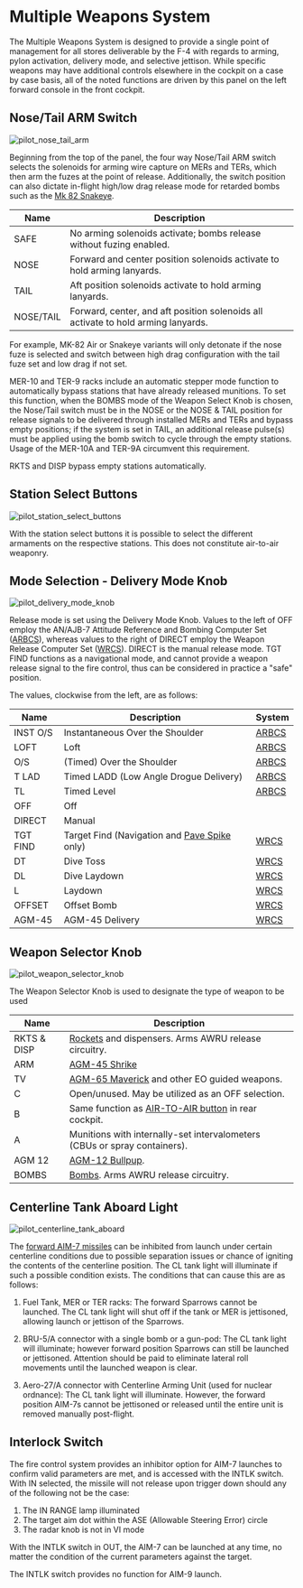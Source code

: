 # Multiple Weapons System

The Multiple Weapons System is designed to provide a single point of management
for all stores deliverable by the F-4 with regards to arming, pylon activation,
delivery mode, and selective jettison. While specific weapons may have
additional controls elsewhere in the cockpit on a case by case basis, all of the
noted functions are driven by this panel on the left forward console in the
front cockpit.

## Nose/Tail ARM Switch

![pilot_nose_tail_arm](../../img/pilot_nose_tail_arming.jpg)

Beginning from the top of the panel, the four way Nose/Tail ARM switch selects
the solenoids for arming wire capture on MERs and TERs, which then arm the fuzes
at the point of release. Additionally, the switch position can also dictate
in-flight high/low drag release mode for retarded bombs such as the
[Mk 82 Snakeye](../../stores/air_to_ground/bombs/conventional_bombs.md).

| Name      | Description                                                                       |
| --------- | --------------------------------------------------------------------------------- |
| SAFE      | No arming solenoids activate; bombs release without fuzing enabled.               |
| NOSE      | Forward and center position solenoids activate to hold arming lanyards.           |
| TAIL      | Aft position solenoids activate to hold arming lanyards.                          |
| NOSE/TAIL | Forward, center, and aft position solenoids all activate to hold arming lanyards. |

For example, MK-82 Air or Snakeye variants will only detonate if the nose fuze
is selected and switch between high drag configuration with the tail fuze set
and low drag if not set.

MER-10 and TER-9 racks include an automatic stepper mode function to
automatically bypass stations that have already released munitions. To set this
function, when the BOMBS mode of the Weapon Select Knob is chosen, the Nose/Tail
switch must be in the NOSE or the NOSE & TAIL position for release signals to be
delivered through installed MERs and TERs and bypass empty positions; if the
system is set in TAIL, an additional release pulse(s) must be applied using the
bomb switch to cycle through the empty stations. Usage of the MER-10A and TER-9A
circumvent this requirement.

RKTS and DISP bypass empty stations automatically.

## Station Select Buttons

![pilot_station_select_buttons](../../img/pilot_station_select_buttons.jpg)

With the station select buttons it is possible to select the different armaments
on the respective stations. This does not constitute air-to-air weaponry.

## Mode Selection - Delivery Mode Knob

![pilot_delivery_mode_knob](../../img/pilot_delivery_mode_knob.jpg)

Release mode is set using the Delivery Mode Knob. Values to the left of OFF
employ the AN/AJB-7 Attitude Reference and Bombing Computer Set
([ARBCS](../../systems/weapon_systems/arbcs.md)), whereas values to the right of
DIRECT employ the Weapon Release Computer Set
([WRCS](../../systems/weapon_systems/arbcs.md)). DIRECT is the manual release
mode. TGT FIND functions as a navigational mode, and cannot provide a weapon
release signal to the fire control, thus can be considered in practice a "safe"
position.

The values, clockwise from the left, are as follows:

| Name     | Description                                                            | System                                         |
| -------- | ---------------------------------------------------------------------- | ---------------------------------------------- |
| INST O/S | Instantaneous Over the Shoulder                                        | [ARBCS](../../systems/weapon_systems/arbcs.md) |
| LOFT     | Loft                                                                   | [ARBCS](../../systems/weapon_systems/arbcs.md) |
| O/S      | (Timed) Over the Shoulder                                              | [ARBCS](../../systems/weapon_systems/arbcs.md) |
| T LAD    | Timed LADD (Low Angle Drogue Delivery)                                 | [ARBCS](../../systems/weapon_systems/arbcs.md) |
| TL       | Timed Level                                                            | [ARBCS](../../systems/weapon_systems/arbcs.md) |
| OFF      | Off                                                                    |                                                |
| DIRECT   | Manual                                                                 |                                                |
| TGT FIND | Target Find (Navigation and [Pave Spike](pave_spike/overview.md) only) | [WRCS](../../systems/weapon_systems/wrcs.md)   |
| DT       | Dive Toss                                                              | [WRCS](../../systems/weapon_systems/wrcs.md)   |
| DL       | Dive Laydown                                                           | [WRCS](../../systems/weapon_systems/wrcs.md)   |
| L        | Laydown                                                                | [WRCS](../../systems/weapon_systems/wrcs.md)   |
| OFFSET   | Offset Bomb                                                            | [WRCS](../../systems/weapon_systems/wrcs.md)   |
| AGM-45   | AGM-45 Delivery                                                        | [WRCS](../../systems/weapon_systems/wrcs.md)   |

## Weapon Selector Knob

![pilot_weapon_selector_knob](../../img/pilot_weapon_selector_knob.jpg)

The Weapon Selector Knob is used to designate the type of weapon to be used

| Name        | Description                                                                                                 |
| ----------- | ----------------------------------------------------------------------------------------------------------- |
| RKTS & DISP | [Rockets](../../stores/air_to_ground/rockets.md) and dispensers. Arms AWRU release circuitry.               |
| ARM         | [AGM-45 Shrike](../../stores/air_to_ground/missiles/shrike.md)                                              |
| TV          | [AGM-65 Maverick](../../stores/air_to_ground/missiles/maverick.md) and other EO guided weapons.             |
| C           | Open/unused. May be utilized as an OFF selection.                                                           |
| B           | Same function as [AIR-TO-AIR button](../../cockpit/wso/left_sub_panel.md#air-to-air-light) in rear cockpit. |
| A           | Munitions with internally-set intervalometers (CBUs or spray containers).                                   |
| AGM 12      | [AGM-12 Bullpup](../../stores/air_to_ground/missiles/bullpup.md).                                           |
| BOMBS       | [Bombs](../../stores/air_to_ground/bombs/conventional_bombs.md). Arms AWRU release circuitry.               |

## Centerline Tank Aboard Light

![pilot_centerline_tank_aboard](../../img/pilot_centerline_tank_aboard_light.jpg)

The [forward AIM-7 missiles](../../stores/air_to_air/aim_7.md) can be inhibited
from launch under certain centerline conditions due to possible separation
issues or chance of igniting the contents of the centerline position. The CL
tank light will illuminate if such a possible condition exists. The conditions
that can cause this are as follows:

1. Fuel Tank, MER or TER racks: The forward Sparrows cannot be launched. The CL
   tank light will shut off if the tank or MER is jettisoned, allowing launch or
   jettison of the Sparrows.

2. BRU-5/A connector with a single bomb or a gun-pod: The CL tank light will
   illuminate; however forward position Sparrows can still be launched or
   jettisoned. Attention should be paid to eliminate lateral roll movements
   until the launched weapon is clear.

3. Aero-27/A connector with Centerline Arming Unit (used for nuclear ordnance):
   The CL tank light will illuminate. However, the forward position AIM-7s
   cannot be jettisoned or released until the entire unit is removed manually
   post-flight.

## Interlock Switch

The fire control system provides an inhibitor option for AIM-7 launches to
confirm valid parameters are met, and is accessed with the INTLK switch. With IN
selected, the missile will not release upon trigger down should any of the
following not be the case:

1. The IN RANGE lamp illuminated
2. The target aim dot within the ASE (Allowable Steering Error) circle
3. The radar knob is not in VI mode

With the INTLK switch in OUT, the AIM-7 can be launched at any time, no matter
the condition of the current parameters against the target.

The INTLK switch provides no function for AIM-9 launch.

